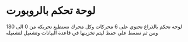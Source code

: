 # لوحة تحكم بالروبورت 

لوحه تحكم بالذراع  تحتوي على 6 محركات وكل محرك نستطيع تحريكه من 0 الى 180 ومن ثم نضغط على حفظ ليتم تخزينها في قاعدة البيانات وتشغيل لتشغيله 
